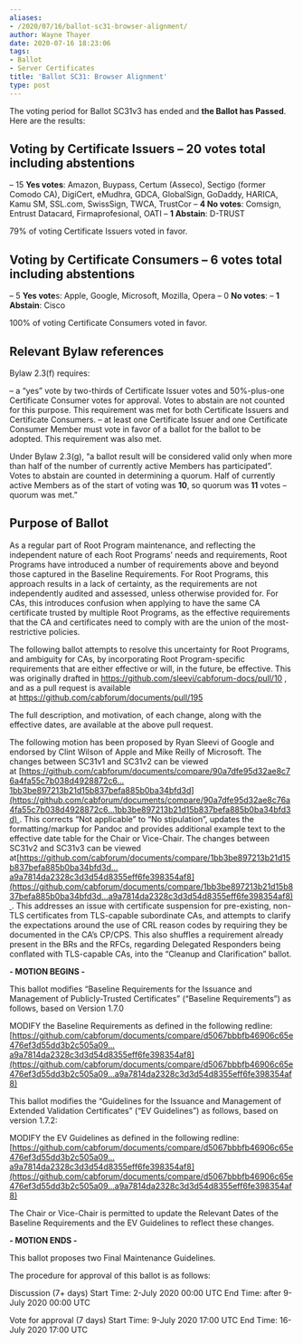```yaml
---
aliases:
- /2020/07/16/ballot-sc31-browser-alignment/
author: Wayne Thayer
date: 2020-07-16 18:23:06
tags:
- Ballot
- Server Certificates
title: 'Ballot SC31: Browser Alignment'
type: post
---
```


The voting period for Ballot SC31v3 has ended and **the Ballot has Passed**. Here are the results:

## Voting by Certificate Issuers – 20 votes total including abstentions

– 15 **Yes votes**: Amazon, Buypass, Certum (Asseco), Sectigo (former Comodo CA), DigiCert, eMudhra, GDCA, GlobalSign, GoDaddy, HARICA, Kamu SM, SSL.com, SwissSign, TWCA, TrustCor
– **4 No votes**: Comsign, Entrust Datacard, Firmaprofesional, OATI
– **1 Abstain**: D-TRUST

79% of voting Certificate Issuers voted in favor.

## Voting by Certificate Consumers – 6 votes total including abstentions

– 5 **Yes vote**s: Apple, Google, Microsoft, Mozilla, Opera
– 0 **No votes**:
– **1 Abstain**: Cisco

100% of voting Certificate Consumers voted in favor.

## Relevant Bylaw references

Bylaw 2.3(f) requires:

– a “yes” vote by two-thirds of Certificate Issuer votes and 50%-plus-one Certificate Consumer votes for approval. Votes to abstain are not counted for this purpose. This requirement was met for both Certificate Issuers and Certificate Consumers.
– at least one Certificate Issuer and one Certificate Consumer Member must vote in favor of a ballot for the ballot to be adopted. This requirement was also met.

Under Bylaw 2.3(g), “a ballot result will be considered valid only when more than half of the number of currently active Members has participated”. Votes to abstain are counted in determining a quorum. Half of currently active Members as of the start of voting was **10**, so quorum was **11** votes – quorum was met.”

## Purpose of Ballot

As a regular part of Root Program maintenance, and reflecting the independent nature of each Root Programs’ needs and requirements, Root Programs have introduced a number of requirements above and beyond those captured in the Baseline Requirements. For Root Programs, this approach results in a lack of certainty, as the requirements are not independently audited and assessed, unless otherwise provided for. For CAs, this introduces confusion when applying to have the same CA certificate trusted by multiple Root Programs, as the effective requirements that the CA and certificates need to comply with are the union of the most-restrictive policies.

The following ballot attempts to resolve this uncertainty for Root Programs, and ambiguity for CAs, by incorporating Root Program-specific requirements that are either effective or will, in the future, be effective.
This was originally drafted in <https://github.com/sleevi/cabforum-docs/pull/10> , and as a pull request is available at <https://github.com/cabforum/documents/pull/195>

The full description, and motivation, of each change, along with the effective dates, are available at the above pull request.

The following motion has been proposed by Ryan Sleevi of Google and endorsed by Clint Wilson of Apple and Mike Reilly of Microsoft.
The changes between SC31v1 and SC31v2 can be viewed at [https://github.com/cabforum/documents/compare/90a7dfe95d32ae8c76a4fa55c7b038d4928872c6…1bb3be897213b21d15b837befa885b0ba34bfd3d](https://github.com/cabforum/documents/compare/90a7dfe95d32ae8c76a4fa55c7b038d4928872c6...1bb3be897213b21d15b837befa885b0ba34bfd3d) . This corrects “Not applicable” to “No stipulation”, updates the formatting/markup for Pandoc and provides additional example text to the effective date table for the Chair or Vice-Chair.
The changes between SC31v2 and SC31v3 can be viewed at[https://github.com/cabforum/documents/compare/1bb3be897213b21d15b837befa885b0ba34bfd3d…a9a7814da2328c3d3d54d8355eff6fe398354af8](https://github.com/cabforum/documents/compare/1bb3be897213b21d15b837befa885b0ba34bfd3d...a9a7814da2328c3d3d54d8355eff6fe398354af8) . This addresses an issue with certificate suspension for pre-existing, non-TLS certificates from TLS-capable subordinate CAs, and attempts to clarify the expectations around the use of CRL reason codes by requiring they be documented in the CA’s CP/CPS. This also shuffles a requirement already present in the BRs and the RFCs, regarding Delegated Responders being conflated with TLS-capable CAs, into the “Cleanup and Clarification” ballot.

**- MOTION BEGINS -**

This ballot modifies “Baseline Requirements for the Issuance and Management of Publicly-Trusted Certificates” (“Baseline Requirements”) as follows, based on Version 1.7.0

MODIFY the Baseline Requirements as defined in the following redline:
[https://github.com/cabforum/documents/compare/d5067bbbfb46906c65e476ef3d55dd3b2c505a09…a9a7814da2328c3d3d54d8355eff6fe398354af8](https://github.com/cabforum/documents/compare/d5067bbbfb46906c65e476ef3d55dd3b2c505a09...a9a7814da2328c3d3d54d8355eff6fe398354af8)

This ballot modifies the “Guidelines for the Issuance and Management of Extended Validation Certificates” (“EV Guidelines”) as follows, based on version 1.7.2:

MODIFY the EV Guidelines as defined in the following redline:
[https://github.com/cabforum/documents/compare/d5067bbbfb46906c65e476ef3d55dd3b2c505a09…a9a7814da2328c3d3d54d8355eff6fe398354af8](https://github.com/cabforum/documents/compare/d5067bbbfb46906c65e476ef3d55dd3b2c505a09...a9a7814da2328c3d3d54d8355eff6fe398354af8)

The Chair or Vice-Chair is permitted to update the Relevant Dates of the Baseline Requirements and the EV Guidelines to reflect these changes.

**- MOTION ENDS -**

This ballot proposes two Final Maintenance Guidelines.

The procedure for approval of this ballot is as follows:

Discussion (7+ days)
Start Time: 2-July 2020 00:00 UTC
End Time: after 9-July 2020 00:00 UTC

Vote for approval (7 days)
Start Time: 9-July 2020 17:00 UTC
End Time: 16-July 2020 17:00 UTC